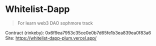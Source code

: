 # Whitelist-Dapp
>For learn web3 DAO sophmore track

Contract (rinkeby): 0x6f9ea7953c35ce0e0b7d65fe1b3ea839ea0f83a6 <br>
Site: https://whitelist-dapp-plum.vercel.app/
